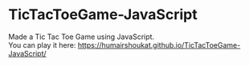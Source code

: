 # TicTacToeGame-JavaScript
Made a Tic Tac Toe Game using JavaScript.<br>
You can play it here: https://humairshoukat.github.io/TicTacToeGame-JavaScript/
